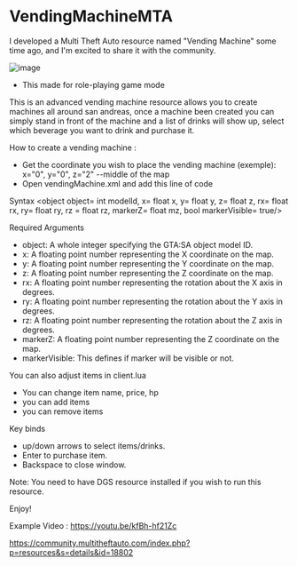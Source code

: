 # VendingMachineMTA
I developed a Multi Theft Auto resource named "Vending Machine" some time ago, and I'm excited to share it with the community.

![image](https://github.com/Arciere05/VendingMachineMTA/assets/57197999/5e87e64b-fb12-4475-8c94-66721553016a)


* This made for role-playing game mode

This is an advanced vending machine resource allows you to create machines all around san andreas, once a machine been created you can simply stand in front of the machine and a list of drinks will show up, select which beverage you want to drink and purchase it.

How to create a vending machine :

- Get the coordinate you wish to place the vending machine
(exemple): x="0", y="0", z="2" --middle of the map
- Open vendingMachine.xml and add this line of code

Syntax
<object object= int modelId, x= float x, y= float y, z= float z, rx= float rx, ry= float ry, rz = float rz, markerZ= float mz, bool markerVisible= true/>

Required Arguments
* object: A whole integer specifying the GTA:SA object model ID.
* x: A floating point number representing the X coordinate on the map.
* y: A floating point number representing the Y coordinate on the map.
* z: A floating point number representing the Z coordinate on the map.
* rx: A floating point number representing the rotation about the X axis in degrees.
* ry: A floating point number representing the rotation about the Y axis in degrees.
* rz: A floating point number representing the rotation about the Z axis in degrees.
* markerZ: A floating point number representing the Z coordinate on the map.
* markerVisible: This defines if marker will be visible or not.

You can also adjust items in client.lua

* You can change item name, price, hp
* you can add items
* you can remove items

Key binds

* up/down arrows to select items/drinks.
* Enter to purchase item.
* Backspace to close window.

Note: You need to have DGS resource installed if you wish to run this resource.

Enjoy!

Example Video :
https://youtu.be/kfBh-hf21Zc

https://community.multitheftauto.com/index.php?p=resources&s=details&id=18802
